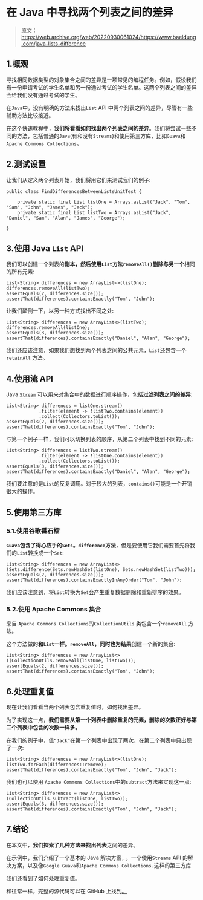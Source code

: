 # 在 Java 中寻找两个列表之间的差异

> 原文：<https://web.archive.org/web/20220930061024/https://www.baeldung.com/java-lists-difference>

## 1.概观

寻找相同数据类型的对象集合之间的差异是一项常见的编程任务。例如，假设我们有一份申请考试的学生名单和另一份通过考试的学生名单。这两个列表之间的差异会给我们没有通过考试的学生。

在`Java`中，没有明确的方法来找出`List` API 中两个列表之间的差异，尽管有一些辅助方法比较接近。

在这个快速教程中，**我们将看看如何找出两个列表之间的差异**。我们将尝试一些不同的方法，包括普通的`Java`(有和没有`Streams`)和使用第三方库，比如`Guava`和`Apache Commons Collections`。

## 2.测试设置

让我们从定义两个列表开始，我们将用它们来测试我们的例子:

```
public class FindDifferencesBetweenListsUnitTest {

    private static final List listOne = Arrays.asList("Jack", "Tom", "Sam", "John", "James", "Jack");
    private static final List listTwo = Arrays.asList("Jack", "Daniel", "Sam", "Alan", "James", "George");

}
```

## 3.使用 Java `List` API

我们可以创建一个列表的**副本，然后使用`List`方法`removeAll()`删除与另一个**相同的所有元素:

```
List<String> differences = new ArrayList<>(listOne);
differences.removeAll(listTwo);
assertEquals(2, differences.size());
assertThat(differences).containsExactly("Tom", "John");
```

让我们颠倒一下，以另一种方式找出不同之处:

```
List<String> differences = new ArrayList<>(listTwo);
differences.removeAll(listOne);
assertEquals(3, differences.size());
assertThat(differences).containsExactly("Daniel", "Alan", "George");
```

我们还应该注意，如果我们想找到两个列表之间的公共元素，`List`还包含一个`retainAll` 方法。

## 4.使用流 API

Java [`Stream`](/web/20220706105054/https://www.baeldung.com/java-streams) 可以用来对集合中的数据进行顺序操作，包括**过滤列表之间的差异**:

```
List<String> differences = listOne.stream()
            .filter(element -> !listTwo.contains(element))
            .collect(Collectors.toList());
assertEquals(2, differences.size());
assertThat(differences).containsExactly("Tom", "John");
```

与第一个例子一样，我们可以切换列表的顺序，从第二个列表中找到不同的元素:

```
List<String> differences = listTwo.stream()
            .filter(element -> !listOne.contains(element))
            .collect(Collectors.toList());
assertEquals(3, differences.size());
assertThat(differences).containsExactly("Daniel", "Alan", "George");
```

我们要注意的是`List`的反复调用。对于较大的列表，`contains()`可能是一个开销很大的操作。

## 5.使用第三方库

### 5.1.使用谷歌番石榴

**`Guava`包含了得心应手的`Sets`。`difference`方法**，但是要使用它我们需要首先将我们的`List`转换成一个`Set`:

```
List<String> differences = new ArrayList<>(Sets.difference(Sets.newHashSet(listOne), Sets.newHashSet(listTwo)));
assertEquals(2, differences.size());
assertThat(differences).containsExactlyInAnyOrder("Tom", "John");
```

我们应该注意到，将`List`转换为`Set`会产生重复数据删除和重新排序的效果。

### 5.2.使用 Apache Commons 集合

来自 `Apache Commons Collections`的`CollectionUtils` 类包含一个`removeAll` 方法。

这个方法做的**和`List`一样。`removeAll`，同时也为结果**创建一个新的集合:

```
List<String> differences = new ArrayList<>((CollectionUtils.removeAll(listOne, listTwo)));
assertEquals(2, differences.size());
assertThat(differences).containsExactly("Tom", "John");
```

## 6.处理重复值

现在让我们看看当两个列表包含重复值时，如何找出差异。

为了实现这一点，**我们需要从第一个列表中删除重复的元素，删除的次数正好与第二个列表中包含的次数一样多。**

在我们的例子中，值`“Jack”`在第一个列表中出现了两次，在第二个列表中只出现了一次:

```
List<String> differences = new ArrayList<>(listOne);
listTwo.forEach(differences::remove);
assertThat(differences).containsExactly("Tom", "John", "Jack");
```

我们也可以使用 `Apache Commons Collections`中的`subtract`方法来实现这一点:

```
List<String> differences = new ArrayList<>(CollectionUtils.subtract(listOne, listTwo));
assertEquals(3, differences.size());
assertThat(differences).containsExactly("Tom", "John", "Jack");
```

## 7.结论

在本文中，**我们探索了几种方法来找出列表**之间的差异。

在示例中，我们介绍了一个基本的 Java 解决方案`,` ，一个使用`Streams` API 的解决方案，以及像`Google Guava`和`Apache Commons Collections.`这样的第三方库

我们还看到了如何处理重复值。

和往常一样，完整的源代码可以在 GitHub 上找到[。](https://web.archive.org/web/20220706105054/https://github.com/eugenp/tutorials/tree/master/core-java-modules/core-java-collections-list-3)